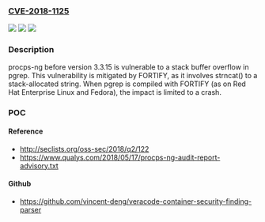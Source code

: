 ### [CVE-2018-1125](https://cve.mitre.org/cgi-bin/cvename.cgi?name=CVE-2018-1125)
![](https://img.shields.io/static/v1?label=Product&message=procps-ng%2C%20procps&color=blue)
![](https://img.shields.io/static/v1?label=Version&message=n%2Fa&color=blue)
![](https://img.shields.io/static/v1?label=Vulnerability&message=CWE-121&color=brighgreen)

### Description

procps-ng before version 3.3.15 is vulnerable to a stack buffer overflow in pgrep. This vulnerability is mitigated by FORTIFY, as it involves strncat() to a stack-allocated string. When pgrep is compiled with FORTIFY (as on Red Hat Enterprise Linux and Fedora), the impact is limited to a crash.

### POC

#### Reference
- http://seclists.org/oss-sec/2018/q2/122
- https://www.qualys.com/2018/05/17/procps-ng-audit-report-advisory.txt

#### Github
- https://github.com/vincent-deng/veracode-container-security-finding-parser


